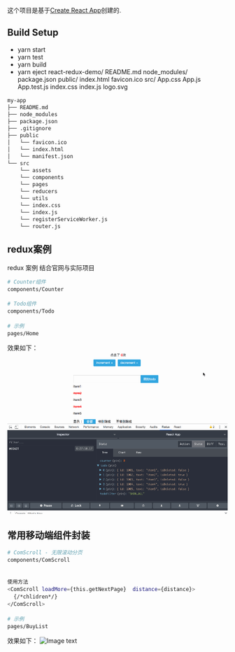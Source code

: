 这个项目是基于[Create React App](https://github.com/facebookincubator/create-react-app)创建的.
## Build Setup
  - yarn start
  - yarn test
  - yarn build
  - yarn eject
react-redux-demo/
  README.md
  node_modules/
  package.json
  public/
    index.html
    favicon.ico
  src/
    App.css
    App.js
    App.test.js
    index.css
    index.js
    logo.svg
```
my-app
├── README.md
├── node_modules
├── package.json
├── .gitignore
├── public
│   └── favicon.ico
│   └── index.html
│   └── manifest.json
└── src
    └── assets
    └── components
    └── pages
    └── reducers
    └── utils
    └── index.css
    └── index.js
    └── registerServiceWorker.js
    └── router.js
```
## redux案例
redux 案例 结合官网与实际项目
``` bash
# Counter组件
components/Counter

# Todo组件
components/Todo

# 示例
pages/Home

```
效果如下：
![Image text](https://github.com/zhuangmeili/react-redux-demo/blob/master/static/md/todo.gif)


## 常用移动端组件封装
``` bash
# ComScroll - 无限滚动分页
components/ComScroll


使用方法
<ComScroll loadMore={this.getNextPage}  distance={distance}>
  {/*chlidren*/}
</ComScroll>

# 示例
pages/BuyList

```
效果如下：
![Image text](https://github.com/zhuangmeili/react-redux-demo/blob/master/static/md/scroll.gif)

